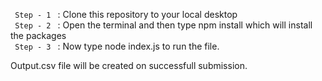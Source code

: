 
<code> Step - 1 </code> : Clone this repository to your local desktop <br>
<code> Step - 2 </code> : Open the terminal and then type npm install which will install the packages <br>
<code> Step - 3 </code> : Now type node index.js to run the file. <br>

Output.csv file will be created on successfull submission.
